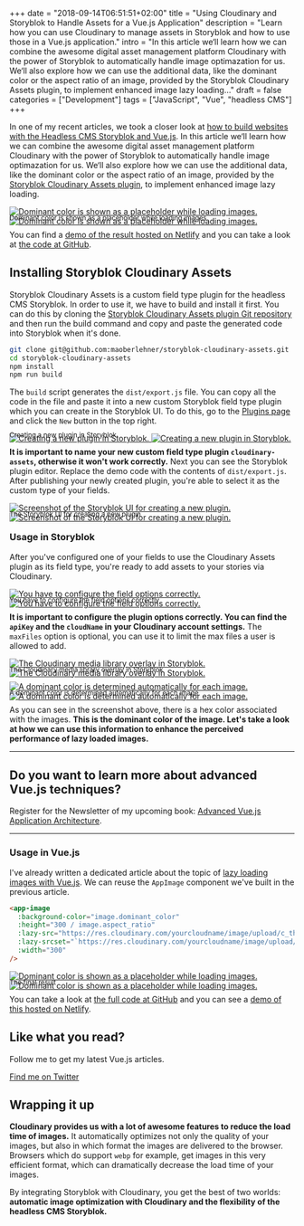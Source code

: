 +++
date = "2018-09-14T06:51:51+02:00"
title = "Using Cloudinary and Storyblok to Handle Assets for a Vue.js Application"
description = "Learn how you can use Cloudinary to manage assets in Storyblok and how to use those in a Vue.js application."
intro = "In this article we‘ll learn how we can combine the awesome digital asset management platform Cloudinary with the power of Storyblok to automatically handle image optimazation for us. We‘ll also explore how we can use the additional data, like the dominant color or the aspect ratio of an image, provided by the Storyblok Cloudinary Assets plugin, to implement enhanced image lazy loading..."
draft = false
categories = ["Development"]
tags = ["JavaScript", "Vue", "headless CMS"]
+++

In one of my recent articles, we took a closer look at [how to build websites with the Headless CMS Storyblok and Vue.js](https://markus.oberlehner.net/blog/building-a-website-with-vue-the-storyblok-visual-editor-and-netlify/). In this article we‘ll learn how we can combine the awesome digital asset management platform Cloudinary with the power of Storyblok to automatically handle image optimazation for us. We‘ll also explore how we can use the additional data, like the dominant color or the aspect ratio of an image, provided by the [Storyblok Cloudinary Assets plugin](https://github.com/maoberlehner/storyblok-cloudinary-assets), to implement enhanced image lazy loading.

<div class="c-content__figure">
  <div class="c-content__broad">
    <a href="https://res.cloudinary.com/maoberlehner/image/upload/c_scale,f_auto,q_auto/v1532158513/blog/2018-09-14/lazy-loading-with-dominant-color">
      <img
        data-src="https://res.cloudinary.com/maoberlehner/image/upload/c_scale,f_auto,q_auto,w_740/v1532158513/blog/2018-09-14/lazy-loading-with-dominant-color"
        data-srcset="https://res.cloudinary.com/maoberlehner/image/upload/c_scale,f_auto,q_auto,w_1480/v1532158513/blog/2018-09-14/lazy-loading-with-dominant-color 2x"
        alt="Dominant color is shown as a placeholder while loading images."
      >
      <noscript>
        <img
          src="https://res.cloudinary.com/maoberlehner/image/upload/c_scale,f_auto,q_auto,w_740/v1532158513/blog/2018-09-14/lazy-loading-with-dominant-color"
          alt="Dominant color is shown as a placeholder while loading images."
        >
      </noscript>
    </a>
  </div>
  <p class="c-content__caption" style="margin-top:-1.5em;">
    <small>Dominant color is shown as a placeholder while loading images</small>
  </p>
</div>

You can find a [demo of the result hosted on Netlify](https://storyblok-cloudinary-assets-vue-demo.netlify.com/) and you can take a look at [the code at GitHub](https://github.com/maoberlehner/using-cloudinary-and-storyblok-to-handle-assets-for-a-vue-application).

## Installing Storyblok Cloudinary Assets

Storyblok Cloudinary Assets is a custom field type plugin for the headless CMS Storyblok. In order to use it, we have to build and install it first. You can do this by cloning the [Storyblok Cloudinary Assets plugin Git repository](https://github.com/maoberlehner/storyblok-cloudinary-assets) and then run the build command and copy and paste the generated code into Storyblok when it's done.

```bash
git clone git@github.com:maoberlehner/storyblok-cloudinary-assets.git
cd storyblok-cloudinary-assets
npm install
npm run build
```

The `build` script generates the `dist/export.js` file. You can copy all the code in the file and paste it into a new custom Storyblok field type plugin which you can create in the Storyblok UI. To do this, go to the [Plugins page](https://app.storyblok.com/#!/me/plugins) and click the `New` button in the top right.

<div class="c-content__figure">
  <div class="c-content__broad">
    <a href="https://res.cloudinary.com/maoberlehner/image/upload/c_scale,f_auto,q_auto/v1532158513/blog/2018-09-14/create-new-cloudinary-asset-storyblok-plugin">
      <img
        data-src="https://res.cloudinary.com/maoberlehner/image/upload/c_scale,f_auto,q_auto,w_740/v1532158513/blog/2018-09-14/create-new-cloudinary-asset-storyblok-plugin"
        data-srcset="https://res.cloudinary.com/maoberlehner/image/upload/c_scale,f_auto,q_auto,w_1480/v1532158513/blog/2018-09-14/create-new-cloudinary-asset-storyblok-plugin 2x"
        alt="Creating a new plugin in Storyblok."
      >
      <noscript>
        <img
          src="https://res.cloudinary.com/maoberlehner/image/upload/c_scale,f_auto,q_auto,w_740/v1532158513/blog/2018-09-14/create-new-cloudinary-asset-storyblok-plugin"
          alt="Creating a new plugin in Storyblok."
        >
      </noscript>
    </a>
  </div>
  <p class="c-content__caption" style="margin-top:-1.5em;">
    <small>Creating a new plugin in Storyblok</small>
  </p>
</div>

**It is important to name your new custom field type plugin `cloudinary-assets`, otherwise it won't work correctly.** Next you can see the Storyblok plugin editor. Replace the demo code with the contents of `dist/export.js`. After publishing your newly created plugin, you're able to select it as the custom type of your fields.

<div class="c-content__figure">
  <div class="c-content__broad">
    <a href="https://res.cloudinary.com/maoberlehner/image/upload/c_scale,f_auto,q_auto/v1532158513/blog/2018-09-14/storyblok-plugin-editor">
      <img
        data-src="https://res.cloudinary.com/maoberlehner/image/upload/c_scale,f_auto,q_auto,w_740/v1532158513/blog/2018-09-14/storyblok-plugin-editor"
        data-srcset="https://res.cloudinary.com/maoberlehner/image/upload/c_scale,f_auto,q_auto,w_1480/v1532158513/blog/2018-09-14/storyblok-plugin-editor 2x"
        alt="Screenshot of the Storyblok UI for creating a new plugin."
      >
      <noscript>
        <img
          src="https://res.cloudinary.com/maoberlehner/image/upload/c_scale,f_auto,q_auto,w_740/v1532158513/blog/2018-09-14/storyblok-plugin-editor"
          alt="Screenshot of the Storyblok UI for creating a new plugin."
        >
      </noscript>
    </a>
  </div>
  <p class="c-content__caption" style="margin-top:-1.5em;">
    <small>The Storyblok UI for creating a new plugin</small>
  </p>
</div>

### Usage in Storyblok

After you've configured one of your fields to use the Cloudinary Assets plugin as its field type, you're ready to add assets to your stories via Cloudinary.

<div class="c-content__figure">
  <div class="c-content__broad">
    <a href="https://res.cloudinary.com/maoberlehner/image/upload/c_scale,f_auto,q_auto/v1532158513/blog/2018-09-14/storyblok-cloudinary-assets-options">
      <img
        data-src="https://res.cloudinary.com/maoberlehner/image/upload/c_scale,f_auto,q_auto,w_740/v1532158513/blog/2018-09-14/storyblok-cloudinary-assets-options"
        data-srcset="https://res.cloudinary.com/maoberlehner/image/upload/c_scale,f_auto,q_auto,w_1480/v1532158513/blog/2018-09-14/storyblok-cloudinary-assets-options 2x"
        alt="You have to configure the field options correctly."
      >
      <noscript>
        <img
          src="https://res.cloudinary.com/maoberlehner/image/upload/c_scale,f_auto,q_auto,w_740/v1532158513/blog/2018-09-14/storyblok-cloudinary-assets-options"
          alt="You have to configure the field options correctly."
        >
      </noscript>
    </a>
  </div>
  <p class="c-content__caption" style="margin-top:-1.5em;">
    <small>You have to configure the field options correctly</small>
  </p>
</div>

**It is important to configure the plugin options correctly. You can find the `apiKey` and the `cloudName` in your Cloudinary account settings.** The `maxFiles` option is optional, you can use it to limit the max files a user is allowed to add.

<div class="c-content__figure">
  <div class="c-content__broad">
    <a href="https://res.cloudinary.com/maoberlehner/image/upload/c_scale,f_auto,q_auto/v1532158513/blog/2018-09-14/selecting-images-with-storyblok-cloudinary-assets-plugin">
      <img
        data-src="https://res.cloudinary.com/maoberlehner/image/upload/c_scale,f_auto,q_auto,w_740/v1532158513/blog/2018-09-14/selecting-images-with-storyblok-cloudinary-assets-plugin"
        data-srcset="https://res.cloudinary.com/maoberlehner/image/upload/c_scale,f_auto,q_auto,w_1480/v1532158513/blog/2018-09-14/selecting-images-with-storyblok-cloudinary-assets-plugin 2x"
        alt="The Cloudinary media library overlay in Storyblok."
      >
      <noscript>
        <img
          src="https://res.cloudinary.com/maoberlehner/image/upload/c_scale,f_auto,q_auto,w_740/v1532158513/blog/2018-09-14/selecting-images-with-storyblok-cloudinary-assets-plugin"
          alt="The Cloudinary media library overlay in Storyblok."
        >
      </noscript>
    </a>
  </div>
  <p class="c-content__caption" style="margin-top:-1.5em;">
    <small>The Cloudinary media library overlay in Storyblok</small>
  </p>
</div>

<div class="c-content__figure">
  <div class="c-content__broad">
    <a href="https://res.cloudinary.com/maoberlehner/image/upload/c_scale,f_auto,q_auto/v1532158513/blog/2018-09-14/storyblok-cloudinary-assets-dominant-color">
      <img
        data-src="https://res.cloudinary.com/maoberlehner/image/upload/c_scale,f_auto,q_auto,w_740/v1532158513/blog/2018-09-14/storyblok-cloudinary-assets-dominant-color"
        data-srcset="https://res.cloudinary.com/maoberlehner/image/upload/c_scale,f_auto,q_auto,w_1480/v1532158513/blog/2018-09-14/storyblok-cloudinary-assets-dominant-color 2x"
        alt="A dominant color is determined automatically for each image."
      >
      <noscript>
        <img
          src="https://res.cloudinary.com/maoberlehner/image/upload/c_scale,f_auto,q_auto,w_740/v1532158513/blog/2018-09-14/storyblok-cloudinary-assets-dominant-color"
          alt="A dominant color is determined automatically for each image."
        >
      </noscript>
    </a>
  </div>
  <p class="c-content__caption" style="margin-top:-1.5em;">
    <small>A dominant color is determined automatically for each image</small>
  </p>
</div>

As you can see in the screenshot above, there is a hex color associated with the images. **This is the dominant color of the image. Let's take a look at how we can use this information to enhance the perceived performance of lazy loaded images.**

<div>
  <hr class="c-hr">
  <div class="c-service-info">
    <h2>Do you want to learn more about advanced Vue.js techniques?</h2>
    <p class="c-service-info__body">
      Register for the Newsletter of my upcoming book: <a class="c-anchor" href="https://oberlehner.us20.list-manage.com/subscribe?u=8476a98c5640f6c7b5530ea57&id=8b26bf120b" data-event-category="link" data-event-action="click: newsletter" data-event-label="Newsletter (article content)">Advanced Vue.js Application Architecture</a>.
    </p>
  </div>
  <hr class="c-hr">
</div>

### Usage in Vue.js

I've already written a dedicated article about the topic of [lazy loading images with Vue.js](https://markus.oberlehner.net/blog/lazy-loading-responsive-images-with-vue/). We can reuse the `AppImage` component we've built in the previous article.

```html
<app-image
  :background-color="image.dominant_color"
  :height="300 / image.aspect_ratio"
  :lazy-src="https://res.cloudinary.com/yourcloudname/image/upload/c_thumb,f_auto,g_center,q_auto,w_300/${image.id}"
  :lazy-srcset="`https://res.cloudinary.com/yourcloudname/image/upload/c_thumb,f_auto,g_center,q_auto,w_600/${image.id} 2x`"
  :width="300"
/>
```

<div class="c-content__figure">
  <div class="c-content__broad">
    <a href="https://res.cloudinary.com/maoberlehner/image/upload/c_scale,f_auto,q_auto/v1532158513/blog/2018-09-14/lazy-loading-with-dominant-color">
      <img
        data-src="https://res.cloudinary.com/maoberlehner/image/upload/c_scale,f_auto,q_auto,w_740/v1532158513/blog/2018-09-14/lazy-loading-with-dominant-color"
        data-srcset="https://res.cloudinary.com/maoberlehner/image/upload/c_scale,f_auto,q_auto,w_1480/v1532158513/blog/2018-09-14/lazy-loading-with-dominant-color 2x"
        alt="Dominant color is shown as a placeholder while loading images."
      >
      <noscript>
        <img
          src="https://res.cloudinary.com/maoberlehner/image/upload/c_scale,f_auto,q_auto,w_740/v1532158513/blog/2018-09-14/lazy-loading-with-dominant-color"
          alt="Dominant color is shown as a placeholder while loading images."
        >
      </noscript>
    </a>
  </div>
  <p class="c-content__caption" style="margin-top:-1.5em;">
    <small>The final result</small>
  </p>
</div>

You can take a look at [the full code at GitHub](https://github.com/maoberlehner/using-cloudinary-and-storyblok-to-handle-assets-for-a-vue-application) and you can see a [demo of this hosted on Netlify](https://storyblok-cloudinary-assets-vue-demo.netlify.com/).

<div class="c-content__broad">
  <div class="c-twitter-teaser">
    <div class="c-twitter-teaser__content">
      <h2 class="c-twitter-teaser__headline">Like what you read?</h2>
      <p class="c-twitter-teaser__body">
        Follow me to get my latest Vue.js articles.
      </p>
      <a class="c-button c-button--outline c-twitter-teaser__button" rel="nofollow" href="https://twitter.com/maoberlehner" data-event-category="link" data-event-action="click: contact" data-event-label="Twitter (article content)">
        Find me on Twitter
      </a>
    </div>
  </div>
</div>

## Wrapping it up

**Cloudinary provides us with a lot of awesome features to reduce the load time of images.** It automatically optimizes not only the quality of your images, but also in which format the images are delivered to the browser. Browsers which do support `webp` for example, get images in this very efficient format, which can dramatically decrease the load time of your images.

By integrating Storyblok with Cloudinary, you get the best of two worlds: **automatic image optimization with Cloudinary and the flexibility of the headless CMS Storyblok.**
